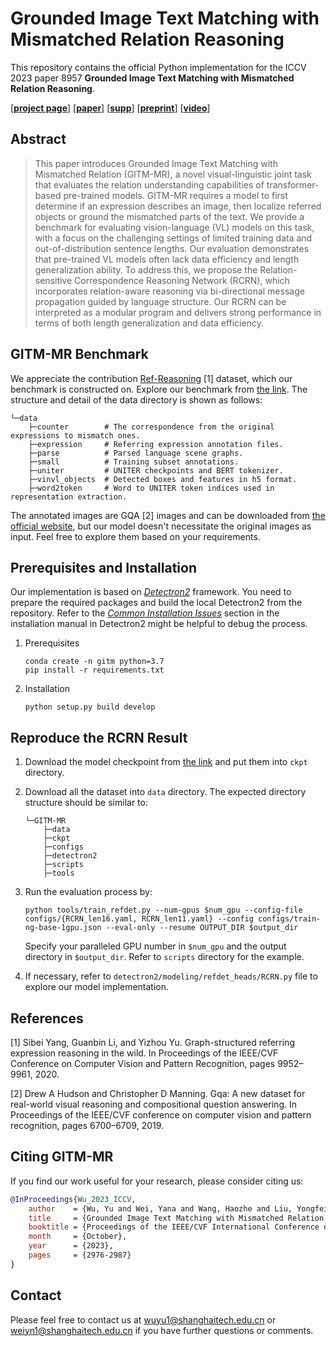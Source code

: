 # Grounded Image Text Matching with Mismatched Relation Reasoning

This repository contains the official Python implementation for the ICCV 2023 paper 8957 **Grounded Image Text Matching with Mismatched Relation Reasoning**.

\[[__project page__](https://weiyana.github.io/pages/dataset.html)\] \[[__paper__](https://openaccess.thecvf.com/content/ICCV2023/papers/Wu_Grounded_Image_Text_Matching_with_Mismatched_Relation_Reasoning_ICCV_2023_paper.pdf)\] \[[__supp__](https://openaccess.thecvf.com/content/ICCV2023/supplemental/Wu_Grounded_Image_Text_ICCV_2023_supplemental.pdf)\] \[[__preprint__](https://arxiv.org/abs/2308.01236)\] \[[__video__](https://youtu.be/eHXm2LrSSqE)\] 

## Abstract

> This paper introduces Grounded Image Text Matching with Mismatched Relation (GITM-MR), a novel visual-linguistic joint task that evaluates the relation understanding capabilities of transformer-based pre-trained models. GITM-MR requires a model to first determine if an expression describes an image, then localize referred objects or ground the mismatched parts of the text. We provide a benchmark for evaluating vision-language (VL) models on this task, with a focus on the challenging settings of limited training data and out-of-distribution sentence lengths. Our evaluation demonstrates that pre-trained VL models often lack data efficiency and length generalization ability. To address this, we propose the Relation-sensitive Correspondence Reasoning Network (RCRN), which incorporates relation-aware reasoning via bi-directional message propagation guided by language structure. Our RCRN can be interpreted as a modular program and delivers strong performance in terms of both length generalization and data efficiency. 

## GITM-MR Benchmark

We appreciate the contribution [Ref-Reasoning](https://sibeiyang.github.io/dataset/ref-reasoning/) [1] dataset, which our benchmark is constructed on.  Explore our benchmark from [the link](https://shanghaitecheducn-my.sharepoint.com/:f:/g/personal/wuyu1_shanghaitech_edu_cn/EjLw8i-lNQtEjEvyh8C6224B_op5kryv2ifVIlztQ7WYNw?e=nKfnMO). The structure and detail of the data directory is shown as follows:

```shell
└─data
    ├─counter        # The correspondence from the original expressions to mismatch ones.
    ├─expression     # Referring expression annotation files.
    ├─parse          # Parsed language scene graphs.
    ├─small          # Training subset annotations.
    ├─uniter         # UNITER checkpoints and BERT tokenizer.
    ├─vinvl_objects  # Detected boxes and features in h5 format.
    ├─word2token     # Word to UNITER token indices used in representation extraction.
```

The annotated images are GQA [2] images and can be downloaded from [the official website](https://cs.stanford.edu/people/dorarad/gqa/download.html), but our model doesn't necessitate the original images as input. Feel free to explore them based on your requirements. 

## Prerequisites and Installation

Our implementation is based on [*Detectron2*](https://github.com/facebookresearch/detectron2) framework. You need to prepare the required packages and build the local Detectron2 from the repository. Refer to the [*Common Installation Issues*](https://github.com/facebookresearch/detectron2/blob/main/INSTALL.md#common-installation-issues) section in the installation manual in Detectron2 might be helpful to debug the process.

1. Prerequisites

   ```shell
   conda create -n gitm python=3.7
   pip install -r requirements.txt
   ```

2. Installation

   ```shell
   python setup.py build develop
   ```

## Reproduce the RCRN Result

1. Download the model checkpoint from [the link](https://shanghaitecheducn-my.sharepoint.com/:f:/g/personal/wuyu1_shanghaitech_edu_cn/EqN7UKU80rJLjPunKSBwRhoBUrF2cTsqgBfjtIPiCZj74w?e=ICBMKm) and put them into `ckpt` directory.

2. Download all the dataset into `data` directory. The expected directory structure should be similar to: 

   ```shell
   └─GITM-MR
       ├─data
       ├─ckpt
       ├─configs
       ├─detectron2
       ├─scripts
       ├─tools
   ```

3. Run the evaluation process by:

   ```shell
   python tools/train_refdet.py --num-gpus $num_gpu --config-file configs/{RCRN_len16.yaml, RCRN_len11.yaml} --config configs/train-ng-base-1gpu.json --eval-only --resume OUTPUT_DIR $output_dir
   ```

   Specify your paralleled GPU number in `$num_gpu` and the output directory in  `$output_dir`. Refer to `scripts` directory for the example.

4. If necessary, refer to `detectron2/modeling/refdet_heads/RCRN.py` file to explore our model implementation.

## References

[1] Sibei Yang, Guanbin Li, and Yizhou Yu. Graph-structured referring expression reasoning in the wild. In Proceedings of the IEEE/CVF Conference on Computer Vision and Pattern Recognition, pages 9952–9961, 2020. 

[2] Drew A Hudson and Christopher D Manning. Gqa: A new dataset for real-world visual reasoning and compositional question answering. In Proceedings of the IEEE/CVF conference on computer vision and pattern recognition, pages 6700–6709, 2019.  

## Citing GITM-MR

If you find our work useful for your research, please consider citing us:

```bibtex
@InProceedings{Wu_2023_ICCV,
    author    = {Wu, Yu and Wei, Yana and Wang, Haozhe and Liu, Yongfei and Yang, Sibei and He, Xuming},
    title     = {Grounded Image Text Matching with Mismatched Relation Reasoning},
    booktitle = {Proceedings of the IEEE/CVF International Conference on Computer Vision (ICCV)},
    month     = {October},
    year      = {2023},
    pages     = {2976-2987}
}
```

## Contact

Please feel free to contact us at wuyu1@shanghaitech.edu.cn or weiyn1@shanghaitech.edu.cn if you have further questions or comments.

